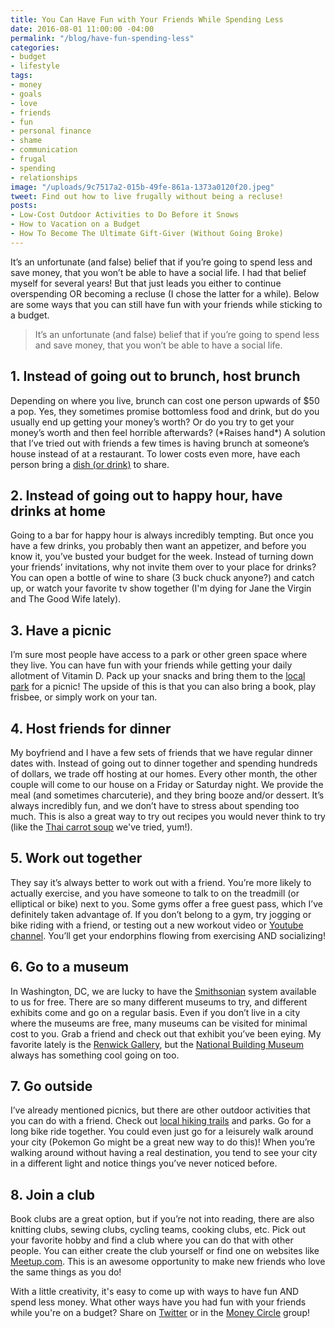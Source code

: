 ```yaml
---
title: You Can Have Fun with Your Friends While Spending Less
date: 2016-08-01 11:00:00 -04:00
permalink: "/blog/have-fun-spending-less"
categories:
- budget
- lifestyle
tags:
- money
- goals
- love
- friends
- fun
- personal finance
- shame
- communication
- frugal
- spending
- relationships
image: "/uploads/9c7517a2-015b-49fe-861a-1373a0120f20.jpeg"
tweet: Find out how to live frugally without being a recluse!
posts:
- Low-Cost Outdoor Activities to Do Before it Snows
- How to Vacation on a Budget
- How To Become The Ultimate Gift-Giver (Without Going Broke)
---
```


It’s an unfortunate (and false) belief that if you’re going to spend less and save money, that you won’t be able to have a social life. I had that belief myself for several years! But that just leads you either to continue overspending OR becoming a recluse (I chose the latter for a while). Below are some ways that you can still have fun with your friends while sticking to a budget.

> It’s an unfortunate (and false) belief that if you’re going to spend less and save money, that you won’t be able to have a social life.

## 1. Instead of going out to brunch, host brunch

Depending on where you live, brunch can cost one person upwards of $50 a pop. Yes, they sometimes promise bottomless food and drink, but do you usually end up getting your money’s worth? Or do you try to get your money’s worth and then feel horrible afterwards? (\*Raises hand\*) A solution that I’ve tried out with friends a few times is having brunch at someone’s house instead of at a restaurant. To lower costs even more, have each person bring a [dish (or drink)](http://www.bonappetit.com/recipes/slideshow/brunch-recipe-ideas) to share.

## 2. Instead of going out to happy hour, have drinks at home

Going to a bar for happy hour is always incredibly tempting. But once you have a few drinks, you probably then want an appetizer, and before you know it, you’ve busted your budget for the week. Instead of turning down your friends’ invitations, why not invite them over to your place for drinks? You can open a bottle of wine to share (3 buck chuck anyone?) and catch up, or watch your favorite tv show together (I'm dying for Jane the Virgin and The Good Wife lately).

## 3. Have a picnic

I’m sure most people have access to a park or other green space where they live. You can have fun with your friends while getting your daily allotment of Vitamin D. Pack up your snacks and bring them to the [local park](https://washington.org/DC-focus-on/dcs-parks-and-gardens) for a picnic! The upside of this is that you can also bring a book, play frisbee, or simply work on your tan.

## 4. Host friends for dinner

My boyfriend and I have a few sets of friends that we have regular dinner dates with. Instead of going out to dinner together and spending hundreds of dollars, we trade off hosting at our homes. Every other month, the other couple will come to our house on a Friday or Saturday night. We provide the meal (and sometimes charcuterie), and they bring booze and/or dessert. It’s always incredibly fun, and we don’t have to stress about spending too much. This is also a great way to try out recipes you would never think to try (like the [Thai carrot soup](http://minimalistbaker.com/creamy-thai-carrot-soup-with-basil/) we've tried, yum!).

## 5. Work out together

They say it’s always better to work out with a friend. You’re more likely to actually exercise, and you have someone to talk to on the treadmill (or elliptical or bike) next to you. Some gyms offer a free guest pass, which I’ve definitely taken advantage of. If you don’t belong to a gym, try jogging or bike riding with a friend, or testing out a new workout video or [Youtube channel](https://www.buzzfeed.com/carolynkylstra/youtube-fitness). You’ll get your endorphins flowing from exercising AND socializing!

## 6. Go to a museum

In Washington, DC, we are lucky to have the [Smithsonian](https://www.si.edu/) system available to us for free. There are so many different museums to try, and different exhibits come and go on a regular basis. Even if you don’t live in a city where the museums are free, many museums can be visited for minimal cost to you. Grab a friend and check out that exhibit you’ve been eying. My favorite lately is the [Renwick Gallery](http://renwick.americanart.si.edu/), but the [National Building Museum](http://www.nbm.org/?referrer=https://www.google.com/) always has something cool going on too.

## 7. Go outside

I’ve already mentioned picnics, but there are other outdoor activities that you can do with a friend. Check out [local hiking trails](http://www.alltrails.com/) and parks. Go for a long bike ride together. You could even just go for a leisurely walk around your city (Pokemon Go might be a great new way to do this)! When you’re walking around without having a real destination, you tend to see your city in a different light and notice things you’ve never noticed before.

## 8. Join a club

Book clubs are a great option, but if you’re not into reading, there are also knitting clubs, sewing clubs, cycling teams, cooking clubs, etc. Pick out your favorite hobby and find a club where you can do that with other people. You can either create the club yourself or find one on websites like [Meetup.com](https://www.meetup.com/). This is an awesome opportunity to make new friends who love the same things as you do!

With a little creativity, it's easy to come up with ways to have fun AND spend less money. What other ways have you had fun with your friends while you're on a budget? Share on [Twitter](twitter.com/maggiegermano) or in the [Money Circle](/moneycircle)  group!

